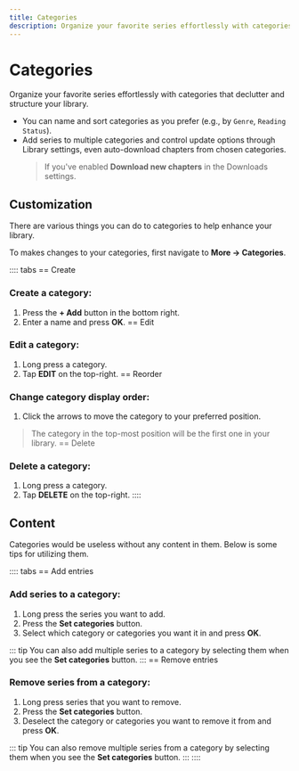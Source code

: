 ```yaml
---
title: Categories
description: Organize your favorite series effortlessly with categories that declutter and structure your library.
---
```


# Categories

Organize your favorite series effortlessly with categories that declutter and structure your library.

- You can name and sort categories as you prefer (e.g., by `Genre`, `Reading Status`).
- Add series to multiple categories and control update options through Library settings, even auto-download chapters from chosen categories.
  > If you've enabled **Download new chapters** in the Downloads settings.


## Customization

There are various things you can do to categories to help enhance your library.

To makes changes to your categories, first navigate to **More -> Categories**.

:::: tabs
== Create
### Create a category:

1. Press the **+ Add** button in the bottom right.
1. Enter a name and press **OK**.
== Edit
### Edit a category:

1. Long press a category.
1. Tap **EDIT** on the top-right.
== Reorder
### Change category display order:

1. Click the arrows to move the category to your preferred position.
  > The category in the top-most position will be the first one in your library.
== Delete
### Delete a category:

1. Long press a category.
2. Tap **DELETE** on the top-right.
::::

## Content

Categories would be useless without any content in them.
Below is some tips for utilizing them.

:::: tabs
== Add entries
### Add series to a category:

1. Long press the series you want to add.
2. Press the **Set categories** button.
3. Select which category or categories you want it in and press **OK**.

::: tip
You can also add multiple series to a category by selecting them when you see the **Set categories** button.
:::
== Remove entries
### Remove series from a category:

1. Long press series that you want to remove.
2. Press the **Set categories** button.
3. Deselect the category or categories you want to remove it from and press **OK**.

::: tip
You can also remove multiple series from a category by selecting them when you see the **Set categories** button.
:::
::::
